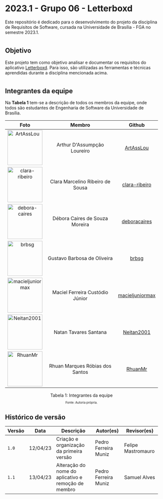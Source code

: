 # 2023.1 - Grupo 06 - Letterboxd
Este repositório é dedicado para o desenvolvimento do projeto da disciplina de Requisitos de Software, cursada na Universidade de Brasília - FGA no semestre 2023.1.  

# 

## Objetivo
Este projeto tem como objetivo analisar e documentar os requisitos do aplicativo [Letterboxd](https://letterboxd.com). Para isso, são utilizadas as ferramentas e técnicas aprendidas durante a disciplina mencionada acima. 

#

## Integrantes da equipe

Na **Tabela 1** tem-se a descrição de todos os membros da equipe, onde todos são estudantes de Engenharia de Software da Universidade de Brasília.

<center>

| Foto        | Membro                                 | Github |
| :---------: | :--------------------------------------: | :----: |
| <img src="https://github.com/ArtAssLou.png" alt="ArtAssLou" style="width: 12vw;" /> | Arthur D'Assumpção Loureiro | [ArtAssLou](https://github.com/ArtAssLou) |
| <img src="https://github.com/clara-ribeiro.png" alt="clara-ribeiro" style="width: 12vw;"/> | Clara Marcelino Ribeiro de Sousa | [clara-ribeiro](https://github.com/clara-ribeiro) |
| <img src="https://github.com/deboracaires.png" alt="debora-caires" style="width: 12vw;"/> | Débora Caires de Souza Moreira | [deboracaires](https://github.com/deboracaires) |
| <img src="https://github.com/brbsg.png" alt="brbsg" style="width: 12vw;"/> | Gustavo Barbosa de Oliveira | [brbsg](https://github.com/brbsg) |
| <img src="https://github.com/macieljuniormax.png" alt="macieljuniormax" style="width: 12vw;"/> | Maciel Ferreira Custódio Júnior | [macieljuniormax](https://github.com/macieljuniormax) |
| <img src="https://github.com/Neitan2001.png" alt="Neitan2001" style="width: 12vw;"/> | Natan Tavares Santana | [Neitan2001](https://github.com/Neitan2001) |
| <img src="https://github.com/RhuanMr.png" alt="RhuanMr" style="width: 12vw;"/> | Rhuan Marques Róbias dos Santos | [RhuanMr](https://github.com/RhuanMr) |

</center>

<div style="text-align: center">
<p> Tabela 1: Integrantes da equipe</p>
<p style='font-size: 10px; margin-top: -5px'>Fonte: Autoria própria.</p>
</div>

## Histórico de versão

|  Versão  |   Data   |                      Descrição                      |    Autor(es)   |  Revisor(es)  |
| -------- | -------- | --------------------------------------------------- | -------------- | ------------- |
|  `1.0`   | 12/04/23 | Criação e organização da primeira versão | Pedro Ferreira Muniz | Felipe Mastromauro |
|  `1.1`   | 13/04/23 | Alteração do nome do aplicativo e remoção de membro | Pedro Ferreira Muniz | Samuel Alves |